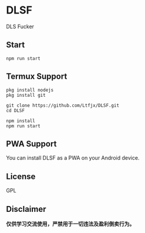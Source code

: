 # DLSF
DLS Fucker  

## Start
```
npm run start
```

## Termux Support
```
pkg install nodejs
pkg install git
```
```
git clone https://github.com/Ltfjx/DLSF.git
cd DLSF
```
```
npm install
npm run start
```

## PWA Support
You can install DLSF as a PWA on your Android device.  

## License
GPL  

## Disclaimer
**仅供学习交流使用，严禁用于一切违法及盈利倒卖行为。**  
